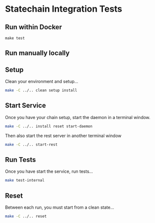 Statechain Integration Tests
============================

## Run within Docker
```
make test
```

## Run manually locally

## Setup
Clean your environment and setup...

```bash
make -C ../.. clean setup install
```

## Start Service

Once you have your chain setup, start the daemon in a terminal window.

```bash
make -C ../.. install reset start-daemon
```

Then also start the rest server in another terminal window
```bash
make -C ../.. start-rest
```

## Run Tests
Once you have start the service, run tests...

```bash
make test-internal
```

## Reset
Between each run, you must start from a clean state...

```bash
make -C ../.. reset
```
